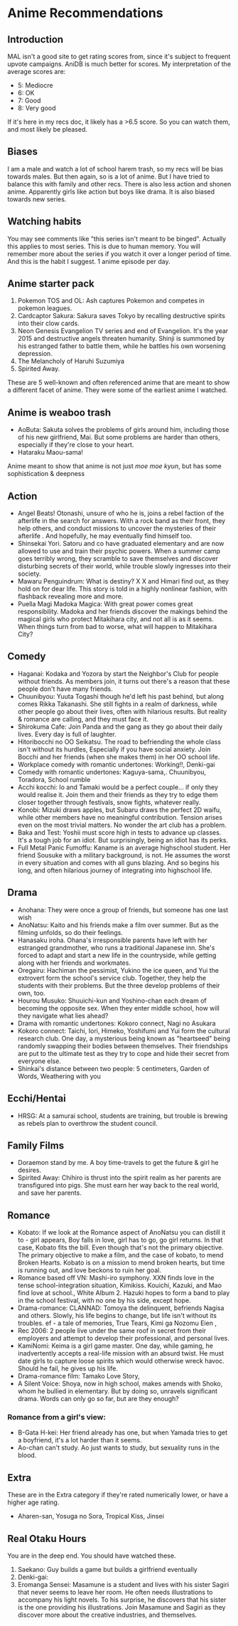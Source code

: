 # Anime Recommendations

## Introduction
MAL isn't a good site to get rating scores from, since it's subject to frequent upvote campaigns. AniDB is much better for scores. My interpretation of the average scores are:

- 5: Mediocre
- 6: OK
- 7: Good
- 8: Very good

If it's here in my recs doc, it likely has a >6.5 score. So you can watch them, and most likely be pleased. 

## Biases

I am a male and watch a lot of school harem trash, so my recs will be bias towards males. But then again, so is a lot of anime. But I have tried to balance this with family and other recs. There is also less action and shonen anime. Apparently girls like action but boys like drama. It is also biased towards new series.



## Watching habits
You may see comments like "this series isn't meant to be binged". Actually this applies to most series. This is due to human memory. You will remember more about the series if you watch it over a longer period of time. And this is the habit I suggest. 1 anime episode per day.

## Anime starter pack

1. Pokemon TOS and OL: Ash captures Pokemon and competes in pokemon leagues.
2. Cardcaptor Sakura: Sakura saves Tokyo by recalling destructive spirits into their clow cards.
3. Neon Genesis Evangelion TV series and end of Evangelion. It's the year 2015 and destructive angels threaten humanity. Shinji is summoned by his estranged father to battle them, while he battles his own worsening depression.
4. The Melancholy of Haruhi Suzumiya
5. Spirited Away.

These are 5 well-known and often referenced anime that are meant to show a different facet of anime. They were some of the earliest anime I watched.

## Anime is weaboo trash
- AoButa: Sakuta solves the problems of girls around him, including those of his new girlfriend, Mai. But some problems are harder than others, especially if they're close to your heart.
- Hataraku Maou-sama!

Anime meant to show that anime is not just *moe moe kyun*, but has some sophistication & deepness

## Action
- Angel Beats! Otonashi, unsure of who he is, joins a rebel faction of the afterlife in the search for answers. With a rock band as their front, they help others, and conduct missions to uncover the mysteries of their afterlife . And hopefully, he may eventually find himself too.
- Shinsekai Yori. Satoru and co have graduated elementary and are now allowed to use and train their psychic powers. When a summer camp goes terribly wrong, they scramble to save themselves and discover disturbing secrets of their world, while trouble slowly ingresses into their society.
- Mawaru Penguindrum: What is destiny? X X and Himari find out, as they hold on for dear life. This story is told in a highly nonlinear fashion, with flashback revealing more and more. 
- Puella Magi Madoka Magica: With great power comes great responsibility. Madoka and her friends discover the makings behind the magical girls who protect Mitakihara city, and not all is as it seems. When things turn from bad to worse, what will happen to Mitakihara City?


## Comedy
- Haganai: Kodaka and Yozora by start the Neighbor's Club for people without friends. As members join, it turns out there's a reason that these people don't have many friends. 
- Chuunibyou: Yuuta Togashi though he'd left his past behind, but along comes Rikka Takanashi. She still fights in a realm of darkness, while other people go about their lives, often with hilarious results. But reality & romance are calling, and they must face it.
- Shirokuma Cafe: Join Panda and the gang as they go about their daily lives. Every day is full of laughter. 
- Hitoribocchi no OO Seikatsu. The road to befriending the whole class isn't without its hurdles, Especially if you have social anxiety. Join Bocchi and her friends (when she makes them) in her OO school life. 
- Workplace comedy with romantic undertones: Working!!, Denki-gai
- Comedy with romantic undertones: Kaguya-sama,. Chuunibyou, Toradora, School rumble
- Acchi kocchi: Io and Tamaki would be a perfect couple... if only they would realise it. Join them and their friends as they try to edge them closer together through festivals, snow fights, whatever really. 
- Konobi: Mizuki draws apples, but Subaru draws the perfect 2D waifu, while other members have no meaningful contribution. Tension arises even on the most trivial matters. No wonder the art club has a problem.
- Baka and Test: Yoshii must score high in tests to advance up classes. It's a tough job for an idiot. But surprisingly, being an idiot has its perks.
- Full Metal Panic Fumoffu: Kaname is an average highschool student. Her friend Sousuke with a military background, is not. He assumes the worst in every situation and comes with all guns blazing. And so begins his long, and often hilarious journey of integrating into highschool life.

## Drama
- Anohana: They were once a group of friends, but someone has one last wish
- AnoNatsu: Kaito and his friends make a film over summer. But as the filming unfolds, so do their feelings.
- Hanasaku iroha. Ohana's irresponsible parents have left with her estranged grandmother, who runs a traditional Japanese inn. She's forced to adapt and start a new life in the countryside, while getting along with her friends and workmates. 
- Oregairu: Hachiman the pessimist, Yukino the ice queen, and Yui the extrovert form the school's service club. Together, they help the students with their problems. But the three develop problems of their own, too.
- Hourou Musuko: Shuuichi-kun and Yoshino-chan each dream of becoming the opposite sex. When they enter middle school, how will they navigate what lies ahead?
- Drama with romantic undertones: Kokoro connect, Nagi no Asukara
- Kokoro connect: Taichi, Iori, Himeko, Yoshifumi and Yui form the cultural research club. One day, a mysterious being known as "heartseed" being randomly swapping their bodies between themselves. Their friendships are put to the ultimate test as they try to cope and hide their secret from everyone else.
- Shinkai's distance between two people: 5 centimeters, Garden of Words, Weathering with you

## Ecchi/Hentai
- HRSG: At a samurai school, students are training, but trouble is brewing as rebels plan to overthrow the student council.

## Family Films
- Doraemon stand by me. A boy time-travels to get the future & girl he desires.
- Spirited Away: Chihiro is thrust into the spirit realm as her parents are transfigured into pigs. She must earn her way back to the real world, and save her parents.



## Romance
- Kobato: If we look at the Romance aspect of AnoNatsu you can distill it to - girl appears, Boy falls in love, girl has to go, go girl returns. In that case, Kobato fits the bill. Even though that's not the primary objective. The primary objective to make a film, and the case of kobato, to mend Broken Hearts. Kobato is on a mission to mend broken hearts, but time is running out, and love beckons to ruin her goal.
- Romance based off VN: Mashi-iro symphony. XXN finds love in the tense school-integration situation, Kimikiss. Kouichi, Kazuki, and Mao find love at school., White Album 2. Hazuki hopes to form a band to play in the school festival, with no one by his side, except hope.
- Drama-romance: CLANNAD: Tomoya the delinquent, befriends Nagisa and others. Slowly, his life begins to change, but life isn't without its troubles. ef - a tale of memories, True Tears, Kimi ga Nozomu Eien , 
- Rec 2006: 2 people live under the same roof in secret from their employers and attempt to develop their professional, and personal lives.
- KamiNomi: Keima is a girl game master. One day, while gaming, he inadvertently accepts a real-life mission with an absurd twist. He must date girls to capture loose spirits which would otherwise wreck havoc. Should he fail, he gives up his life.
- Drama-romance film: Tamako Love Story, 
- A Silent Voice: Shoya, now in high school, makes amends with Shoko, whom he bullied in elementary. But by doing so, unravels significant drama. Words can only go so far, but are they enough?
### Romance from a girl's view:
- B-Gata H-kei: Her friend already has one, but when Yamada tries to get a boyfriend, it's a lot harder than it seems.
- Ao-chan can't study. Ao just wants to study, but sexuality runs in the blood.

## Extra
These are in the Extra category if they're rated numerically lower, or have a higher age rating.
- Aharen-san, Yosuga no Sora, Tropical Kiss, Jinsei

## Real Otaku Hours

You are in the deep end. You should have watched these.

1. Saekano: Guy builds a game but builds a girlfriend eventually
2. Denki-gai: 
3. Eromanga Sensei: Masamune is a student and lives with his sister Sagiri that never seems to leave her room. He often needs illustrations to accompany his light novels. To his surprise, he discovers that his sister is the one providing his illustrations. Join Masamune and Sagiri as they discover more about the creative industries, and themselves.
